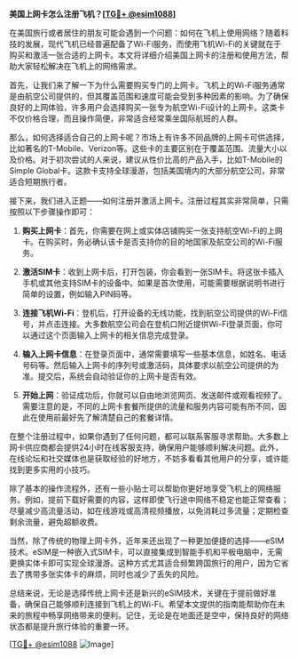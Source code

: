 **美国上网卡怎么注册飞机？[[TG💪+ @esim1088](https://t.me/s/esim1088)]**

在美国旅行或者居住的朋友可能会遇到一个问题：如何在飞机上使用网络？随着科技的发展，现代飞机已经普遍配备了Wi-Fi服务，而使用飞机Wi-Fi的关键就在于购买和激活一张合适的上网卡。本文将详细介绍美国上网卡的注册和使用方法，帮助大家轻松解决在飞机上的网络需求。

首先，让我们来了解一下为什么需要购买专门的上网卡。飞机上的Wi-Fi服务通常是由航空公司提供的，但其覆盖范围和速度可能会受到多种因素的影响。为了确保良好的上网体验，许多用户会选择购买一张专为航空Wi-Fi设计的上网卡。这类卡不仅价格合理，而且操作简便，非常适合经常乘坐国际航班的人群。

那么，如何选择适合自己的上网卡呢？市场上有许多不同品牌的上网卡可供选择，比如著名的T-Mobile、Verizon等。这些卡的主要区别在于覆盖范围、流量大小以及价格。对于初次尝试的人来说，建议从性价比高的产品入手，比如T-Mobile的Simple Global卡。这款卡支持全球漫游，包括美国境内的大部分航空公司，非常适合短期旅行者。

接下来，我们进入正题——如何注册并激活上网卡。注册过程其实非常简单，只需按照以下步骤操作即可：

1. **购买上网卡**：首先，你需要在网上或实体店铺购买一张支持航空Wi-Fi的上网卡。在购买时，务必确认该卡是否支持你的目的地国家及航空公司的Wi-Fi服务。

2. **激活SIM卡**：收到上网卡后，打开包装，你会看到一张SIM卡。将这张卡插入手机或其他支持SIM卡的设备中。如果是首次使用，可能需要根据说明书进行简单的设置，例如输入PIN码等。

3. **连接飞机Wi-Fi**：登机后，打开设备的无线功能，找到航空公司提供的Wi-Fi信号，并点击连接。大多数航空公司会在登机口附近提供Wi-Fi登录页面，你可以通过这个页面输入上网卡的相关信息完成登录。

4. **输入上网卡信息**：在登录页面中，通常需要填写一些基本信息，如姓名、电话号码等。然后输入上网卡的序列号或激活码，具体要求以航空公司提供的为准。提交后，系统会自动验证你的上网卡是否有效。

5. **开始上网**：验证成功后，你就可以自由地浏览网页、发送邮件或观看视频了。需要注意的是，不同的上网卡套餐所提供的流量和服务内容可能有所不同，因此在使用前最好先了解清楚自己的套餐详情。

在整个注册过程中，如果你遇到了任何问题，都可以联系客服寻求帮助。大多数上网卡供应商都会提供24小时在线客服支持，确保用户能够顺利解决问题。此外，在线论坛和社交媒体也是获取经验的好地方，不妨多看看其他用户的分享，或许能找到更多实用的小技巧。

除了基本的操作流程外，还有一些小贴士可以帮助你更好地享受飞机上的网络服务。例如，提前下载好需要的内容，这样即使飞行途中网络不稳定也能正常查看；尽量减少高流量活动，如在线游戏或高清视频播放，以免消耗过多流量；定期检查剩余流量，避免超额收费。

当然，除了传统的物理上网卡外，近年来还出现了一种更加便捷的选择——eSIM技术。eSIM是一种嵌入式SIM卡，可以直接集成到智能手机和平板电脑中，无需更换实体卡即可实现全球漫游。这种方式尤其适合频繁跨国旅行的用户，因为它省去了携带多张实体卡的麻烦，同时也减少了丢失的风险。

总结来说，无论是选择传统上网卡还是新兴的eSIM技术，关键在于提前做好准备，确保自己能够顺利连接到飞机上的Wi-Fi。希望本文提供的指南能帮助你在未来的旅程中畅享网络带来的便利。记住，无论是在地面还是空中，保持良好的网络状态都是提升旅行体验的重要一环。

[[TG💪+ @esim1088](https://t.me/s/esim1088) ![Image](https://i.postimg.cc/4NQfJmqS/Snipaste-2025-05-13-00-14-12.png)]